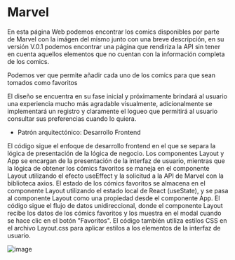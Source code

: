 # Marvel

En esta página Web podemos encontrar los comics disponibles por parte de Marvel con la imágen del mismo junto con una breve descripción, en su versión V.0.1 podemos encontrar una página que rendiriza la API sin tener en cuenta aquellos elementos que no cuentan con la información completa de los comics.

Podemos ver que permite añadir cada uno de los comics para que sean tomados como favoritos

El diseño se encuentra en su fase inicial y próximamente brindará al usuario una experiencia mucho más agradable visualmente, adicionalmente se implementará un registro y claramente el logueo que permitirá al usuario consultar sus preferencias cuando lo quiera.

- Patrón arquitectónico: Desarrollo Frontend

El código sigue el enfoque de desarrollo frontend en el que se separa la lógica de presentación de la lógica de negocio. Los componentes Layout y App se encargan de la presentación de la interfaz de usuario, mientras que la lógica de obtener los cómics favoritos se maneja en el componente Layout utilizando el efecto useEffect y la solicitud a la API de Marvel con la biblioteca axios.
El estado de los cómics favoritos se almacena en el componente Layout utilizando el estado local de React (useState), y se pasa al componente Layout como una propiedad desde el componente App.
El código sigue el flujo de datos unidireccional, donde el componente Layout recibe los datos de los cómics favoritos y los muestra en el modal cuando se hace clic en el botón "Favoritos".
El código también utiliza estilos CSS en el archivo Layout.css para aplicar estilos a los elementos de la interfaz de usuario.

![image](https://github.com/FerRomero1990/Marvel/assets/113949903/047084b2-e5a0-4dc7-a850-f47dd2b6fde9)
